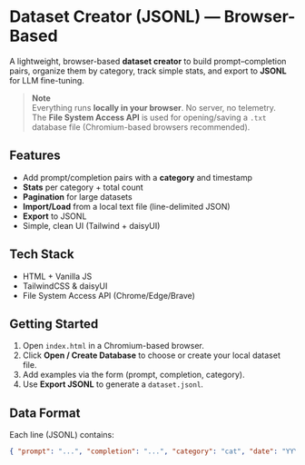 # Dataset Creator (JSONL) — Browser-Based

A lightweight, browser-based **dataset creator** to build prompt–completion pairs, organize them by category, track simple stats, and export to **JSONL** for LLM fine-tuning.

> **Note**  
> Everything runs **locally in your browser**. No server, no telemetry.  
> The **File System Access API** is used for opening/saving a `.txt` database file (Chromium-based browsers recommended).

## Features
- Add prompt/completion pairs with a **category** and timestamp
- **Stats** per category + total count
- **Pagination** for large datasets
- **Import/Load** from a local text file (line-delimited JSON)
- **Export** to JSONL
- Simple, clean UI (Tailwind + daisyUI)

## Tech Stack
- HTML + Vanilla JS
- TailwindCSS & daisyUI
- File System Access API (Chrome/Edge/Brave)

## Getting Started
1. Open `index.html` in a Chromium-based browser.
2. Click **Open / Create Database** to choose or create your local dataset file.
3. Add examples via the form (prompt, completion, category).
4. Use **Export JSONL** to generate a `dataset.jsonl`.

## Data Format
Each line (JSONL) contains:
```json
{ "prompt": "...", "completion": "...", "category": "cat", "date": "YYYY-MM-DD HH:mm:ss" }
